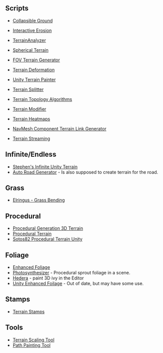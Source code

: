 ## Scripts
* [Collapsible Ground](https://github.com/MaxwellGengYF/Unity-Collapsible-Ground)

* [Interactive Erosion](https://github.com/Scrawk/Interactive-Erosion)

* [TerrainAnalyzer](https://github.com/superjamesmccafferty/TerrainAnalyzer)
* [Spherical Terrain](https://github.com/tjbaron/UnityTerrain)
* [FOV Terrain Generator](https://github.com/ScienceExp/Unity-FOV-Terrain-Generator)
* [Terrain Deformation](https://armedunity.com/topic/5-unity3d-terrain-deformation-real-time/)

* [Unity Terrain Painter](https://github.com/drParadox312/Unity-TerrainPainter)
* [Terrain Splitter](https://github.com/ExpressoBits/STerrainSplit)

* [Terrain Topology Algorithms](https://github.com/Scrawk/Terrain-Topology-Algorithms)

* [Terrain Modifier](https://github.com/mogoson/TerrainModifier)
* [Terrain Heatmaps](https://github.com/EdwardAndrew/UnityTerrainHeatmaps)
* [NavMesh Component Terrain Link Generator](https://github.com/Fove/NavMeshComponentTerrainLinkGenerator)
* [Terrain Streaming](https://github.com/ferdbold/unity-terrain-streaming)
## Infinite/Endless
* [Stephen's Infinite Unity Terrain](https://github.com/StephenLujan/Stephen-s-Infinite-Unity-Terrain)
* [Auto Road Generator](https://github.com/Atezai/Auto-Road-Generator) - Is also supposed to create terrain for the road.
## Grass
* [Elringus - Grass Bending](https://github.com/Elringus/GrassBending)
## Procedural
* [Procedural Generation 3D Terrain](https://github.com/killicolin/Procedural-Generation-3D-Terrain-Unity-)
* [Procedural Terrain](https://github.com/Daniel466/Procedural-Terrain-Generation-with-Unity)
* [Sotos82 Procedural Terrain Unity](https://github.com/sotos82/ProceduralTerrainUnity)

## Foliage
* [Enhanced Foliage](https://github.com/marmitaTH/unity-enhanced-foliage)
* [Photosynthesizer](https://github.com/alexismorin/Photosynthesizer) - Procedural sprout foliage in a scene.
* [Hedera](https://github.com/radiatoryang/hedera) - paint 3D ivy in the Editor
* [Unity Enhanced Foilage](https://github.com/marmitoTH/unity-enhanced-foliage) - Out of date, but may have some use.

## Stamps
* [Terrain Stamps](https://github.com/Roland09/Terrain-Stamps)

## Tools
* [Terrain Scaling Tool](https://github.com/null511/Unity.TerrainScalingTool)
* [Path Painting Tool](https://github.com/Roland09/PathPaintTool)
